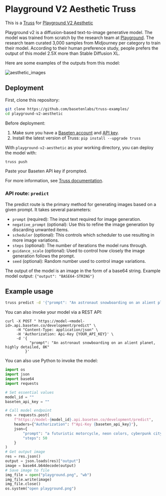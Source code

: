 # Playground V2 Aesthetic Truss

This is a [Truss](https://truss.baseten.co/welcome) for [Playground V2 Aesthetic](https://huggingface.co/playgroundai/playground-v2-1024px-aesthetic)

Playground v2 is a diffusion-based text-to-image generative model. The model was trained from scratch by the research team at [Playground](https://playground.com). The research team curated 3,000 samples from Midjourney per category to train their model. According to their human preference study, people prefers the output of this model 2.5X more than Stable Diffusion XL.

Here are some examples of the outputs from this model:

![aesthetic_images](https://github.com/htrivedi99/truss-examples/assets/15642666/6c3fc815-73ec-4ab1-abab-7723884791f1)


## Deployment

First, clone this repository:

```sh
git clone https://github.com/basetenlabs/truss-examples/
cd playground-v2-aesthetic
```

Before deployment:

1. Make sure you have a [Baseten account](https://app.baseten.co/signup) and [API key](https://app.baseten.co/settings/account/api_keys).
2. Install the latest version of Truss: `pip install --upgrade truss`

With `playground-v2-aesthetic` as your working directory, you can deploy the model with:

```sh
truss push
```

Paste your Baseten API key if prompted.

For more information, see [Truss documentation](https://truss.baseten.co).

### API route: `predict`

The predict route is the primary method for generating images based on a given prompt. It takes several parameters:

- `prompt` (required): The input text required for image generation.
- `negative_prompt` (optional): Use this to refine the image generation by discarding unwanted items.
- `scheduler` (optional): This controls which scheduler to use resulting in more image variations.
- `steps` (optional): The number of iterations the model runs through.
- `guidance_scale` (optional): Used to control how closely the image generation follows the prompt.
- `seed` (optional): Random number used to control image variations.

The output of the model is an image in the form of a base64 string.
Example model output: `{"output": "BASE64-STRING"}`

## Example usage

```sh
truss predict -d '{"prompt": "An astronaut snowboarding on an alient planet, highly detailed, 8K"}'
```

You can also invoke your model via a REST API:

```
curl -X POST " https://model-<model-id>.api.baseten.co/development/predict" \
     -H "Content-Type: application/json" \
     -H 'Authorization: Api-Key {YOUR_API_KEY}' \
     -d '{
           "prompt": "An astronaut snowboarding on an alient planet, highly detailed, 8K"
         }'
```

You can also use Python to invoke the model:

``` python
import os
import json
import base64
import requests

# Set essential values
model_id = ""
baseten_api_key = ""

# Call model endpoint
res = requests.post(
    f"https://model-{model_id}.api.baseten.co/development/predict",
    headers={"Authorization": f"Api-Key {baseten_api_key}"},
    json={
        "prompt": "a futuristic motorcycle, neon colors, cyberpunk city, detailed, 8K",
        "steps": 50
    }
)
# Get output image
res = res.json()
output = json.loads(res)["output"]
image = base64.b64decode(output)
# Save image to file
img_file = open("playground.png", "wb")
img_file.write(image)
img_file.close()
os.system("open playground.png")
```

